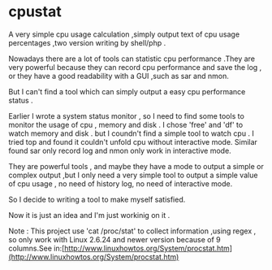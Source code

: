 # cpustat
A very simple cpu usage calculation ,simply output text of cpu usage percentages ,two version writing by shell/php .

Nowadays there are a lot of tools can statistic cpu performance .They are very powerful because they can record cpu performance and save the log , or they have a good readability with a GUI ,such as sar and nmon.

But I can't find a tool which can simply output a easy cpu performance status .

Earlier I wrote a system status monitor , so I need to find some tools to monitor the usage of cpu , memory and disk . I chose 'free' and 'df' to watch memory and disk . but I coundn't find a simple tool to watch cpu . I tried top and found it couldn't unfold cpu without interactive mode. Similar found sar only record log and nmon only work in interactive mode.

They are powerful tools , and maybe they have a mode to output a simple or complex output ,but I only need a very simple tool to output a simple value of cpu usage , no need of history log, no need of interactive mode.

So I decide to writing a tool to make myself satisfied.

Now it is just an idea and I'm just workinig on it .

Note : This project use 'cat /proc/stat' to collect information ,using regex , so only work with Linux 2.6.24 and newer version because of 9 columns.See in:[http://www.linuxhowtos.org/System/procstat.htm](http://www.linuxhowtos.org/System/procstat.htm)
